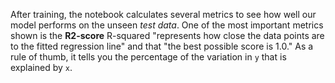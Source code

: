 After training, the notebook calculates several metrics to see how well our model performs on the unseen _test data_. One of the most important metrics shown is the **R2-score**
R-squared "represents how close the data points are to the fitted regression line" and that "the best possible score is 1.0." As a rule of thumb, it tells you the percentage of the variation in `y` that is explained by `x`.